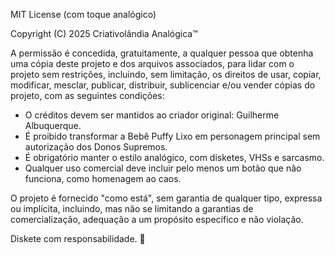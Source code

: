 MIT License (com toque analógico)

Copyright (C) 2025 Criativolândia Analógica™

A permissão é concedida, gratuitamente, a qualquer pessoa que obtenha uma cópia deste projeto e dos arquivos associados, para lidar com o projeto sem restrições, incluindo, sem limitação, os direitos de usar, copiar, modificar, mesclar, publicar, distribuir, sublicenciar e/ou vender cópias do projeto, com as seguintes condições:

- O créditos devem ser mantidos ao criador original: Guilherme Albuquerque.
- É proibido transformar a Bebê Puffy Lixo em personagem principal sem autorização dos Donos Supremos.
- É obrigatório manter o estilo analógico, com disketes, VHSs e sarcasmo.
- Qualquer uso comercial deve incluir pelo menos um botão que não funciona, como homenagem ao caos.

O projeto é fornecido "como está", sem garantia de qualquer tipo, expressa ou implícita, incluindo, mas não se limitando a garantias de comercialização, adequação a um propósito específico e não violação.

Diskete com responsabilidade. 💾
